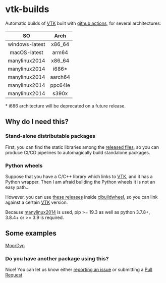 # vtk-builds

Automatic builds of [VTK](https://vtk.org) built with
[github actions](https://github.com/features/actions), for several
architectures:

|        SO           |   Arch    |
| :-----------------: | :-------: |
|  windows-latest     |  x86_64   |
|  macOS-latest       |  arm64    |
|  manylinux2014      |  x86_64   |
|  manylinux2014      |  i686\*   |
|  manylinux2014      |  aarch64  |
|  manylinux2014      |  ppc64le  |
|  manylinux2014      |  s390x    |

\* i686 architecture will be deprecated on a future release.

## Why do I need this?

### Stand-alone distributable packages

First, you can find the static libraries among the
[released files](https://github.com/sanguinariojoe/vtk-builds/releases), so
you can produce CI/CD pipelines to automagically build standalone packages.

### Python wheels

Suppose that you have a C/C++ library which links to [VTK](https://vtk.org),
and it has a Python wrapper. Then I am afraid building the Python wheels it is
not an easy path...

However, you can use
[these releases](https://github.com/sanguinariojoe/vtk-builds/releases) inside
[cibuildwheel](https://cibuildwheel.readthedocs.io/en/stable/), so you can
link against a certain [VTK](https://vtk.org) version.

Because [manylinux2014](https://github.com/pypa/manylinux) is used, pip >= 19.3
as well as python 3.7.8+, 3.8.4+ or >= 3.9 is required.

## Some examples

[MoorDyn](https://github.com/sanguinariojoe/MoorDyn/blob/v2/.github/workflows/build-test.yml)

### Do you have another package using this?

Nice! You can let us know either
[reporting an issue](https://github.com/sanguinariojoe/vtk-builds/issues) or
submitting a [Pull Request](https://github.com/sanguinariojoe/vtk-builds/pulls)
